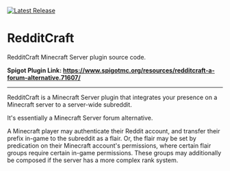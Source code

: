 [![Latest Release](https://img.shields.io/github/release/omarathon/reddit-api.svg)](https://github.com/omarathon/reddit-api/releases/latest)

# RedditCraft

RedditCraft Minecraft Server plugin source code.

**Spigot Plugin Link: https://www.spigotmc.org/resources/redditcraft-a-forum-alternative.71607/**

-------

RedditCraft is a Minecraft Server plugin that integrates your presence on a Minecraft server to a server-wide subreddit.

It's essentially a Minecraft Server forum alternative.

A Minecraft player may authenticate their Reddit account, and transfer their prefix in-game to the subreddit as a flair. Or, the flair may be set by predication on their Minecraft account's permissions, where certain flair groups require certain in-game permissions. These groups may additionally be composed if the server has a more complex rank system.
